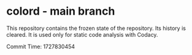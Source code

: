 # colord - main branch

This repository contains the frozen state of the repository.
Its history is cleared. It is used only for static code
analysis with Codacy.

Commit Time: 1727830454